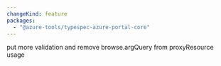 ```yaml
---
changeKind: feature
packages:
  - "@azure-tools/typespec-azure-portal-core"
---
```


put more validation and remove browse.argQuery from proxyResource usage
